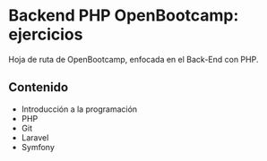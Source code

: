 # Backend PHP OpenBootcamp: ejercicios

Hoja de ruta de OpenBootcamp, enfocada en el Back-End con PHP.

## Contenido

* Introducción a la programación
* PHP
* Git
* Laravel
* Symfony
